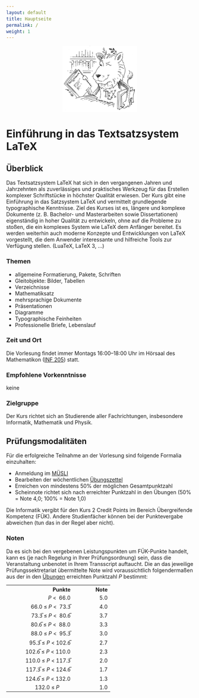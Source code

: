 ```yaml
---
layout: default
title: Hauptseite
permalink: /
weight: 1
---
```


<p style="text-align:center">
  <img src="ctan_lion.png" title="CTAN lion drawing by Duane Bibby; thanks to www.ctan.org" alt="CTAN lion" height="178" width="200">
</p>

# Einführung in das Textsatzsystem LaTeX

## Überblick

Das Textsatzsystem LaTeX hat sich in den vergangenen Jahren und Jahrzehnten als zuverlässiges und praktisches Werkzeug für das Erstellen komplexer Schriftstücke in höchster Qualität erwiesen. Der Kurs gibt eine Einführung in das Satzsystem LaTeX und vermittelt grundlegende typographische Kenntnisse. Ziel des Kurses ist es, längere und komplexe Dokumente (z. B. Bachelor- und Masterarbeiten sowie Dissertationen) eigenständig in hoher Qualität zu entwickeln, ohne auf die Probleme zu stoßen, die ein komplexes System wie LaTeX dem Anfänger bereitet. Es werden weiterhin auch moderne Konzepte und Entwicklungen von LaTeX vorgestellt, die dem Anwender interessante und hilfreiche Tools zur Verfügung stellen. (LuaTeX, LaTeX 3, ...)

### Themen

* allgemeine Formatierung, Pakete, Schriften
*  Gleitobjekte: Bilder, Tabellen
* Verzeichnisse
* Mathematiksatz
* mehrsprachige Dokumente
* Präsentationen
* Diagramme
* Typographische Feinheiten
* Professionelle Briefe, Lebenslauf

### Zeit und Ort

Die Vorlesung findet immer
Montags 16:00–18:00 Uhr
im Hörsaal des Mathematikon (<a href="http://osm.org/go/0DwYyjUal--?m=">INF 205</a>)
statt.

### Empfohlene Vorkenntnisse

keine

### Zielgruppe

Der Kurs richtet sich an Studierende aller Fachrichtungen, insbesondere Informatik, Mathematik und Physik.

## Prüfungsmodalitäten

Für die erfolgreiche Teilnahme an der Vorlesung sind folgende Formalia einzuhalten:

* Anmeldung im <a href="https://muesli.mathi.uni-heidelberg.de/lecture/view/750">MÜSLI</a>
* Bearbeiten der wöchentlichen <a href="exercises">Übungszettel</a>
* Erreichen von mindestens 50% der möglichen Gesamtpunktzahl
* Scheinnote richtet sich nach erreichter Punktzahl in den Übungen (50% = Note 4,0; 100% = Note 1,0)

Die Informatik vergibt für den Kurs 2 Credit Points im Bereich Übergreifende Kompetenz (FÜK). Andere Studienfächer können bei der Punktevergabe abweichen (tun das in der Regel aber nicht).



### Noten
Da es sich bei den vergebenen Leistungspunkten um FÜK-Punkte handelt, kann es (je nach Regelung in Ihrer Prüfungsordnung) sein, dass die Veranstaltung unbenotet in Ihrem Transscript auftaucht. Die an das jeweilige Prüfungssektretariat übermittelte Note wird voraussichtlich folgendermaßen aus der in den [Übungen](./exercises) erreichten Punktzahl _P_ bestimmt:

<table>
	<colgroup>
		<col width="180">
		<col width="100">
	</colgroup>
	<tr align="right">
		<th>Punkte</th>
		<th>Note</th>
	</tr>
	<tr align="right">
		<td><i>P</i> <&nbsp; 66.0</td>
		<td>5.0</td>
        </tr>
	<tr align="right">
		<td>66.0 &#8804; <i>P</i> <&nbsp; 73.3&#773;</td>
		<td>4.0</td>
        </tr>
	<tr align="right">
		<td> 73.3&#773; &#8804; <i>P</i> <&nbsp; 80.6&#773;</td>
		<td>3.7</td>
	</tr>
	<tr align="right">
		<td>80.6&#773; &#8804; <i>P</i> <&nbsp; 88.0</td>
		<td>3.3</td>
	</tr>
	<tr align="right">
		<td>88.0 &#8804; <i>P</i> <&nbsp; 95.3&#773;</td>
		<td>3.0</td>
	</tr>
	<tr align="right">
		<td>95.3&#773; &#8804; <i>P</i> < 102.6&#773;</td>
		<td>2.7</td>
	</tr>
	<tr align="right">
		<td>102.6&#773; &#8804; <i>P</i> < 110.0</td>
		<td>2.3</td>
	</tr>
	<tr align="right">
		<td>110.0 &#8804; <i>P</i> < 117.3&#773;</td>
		<td>2.0</td>
	</tr>
	<tr align="right">
		<td>117.3&#773; &#8804; <i>P</i> < 124.6&#773;</td>
		<td>1.7</td>
	</tr>
	<tr align="right">
		<td>124.6&#773; &#8804; <i>P</i> < 132.0</td>
		<td>1.3</td>
	</tr>
	<tr align="right">
	    <td>132.0 &#8804; <i>P</i> &nbsp;&nbsp;&nbsp;&nbsp;&nbsp;&nbsp;&nbsp;</td>
	    <td>1.0</td>
	</tr>
</table>

